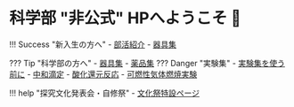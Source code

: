 # 科学部 "非公式" HPへようこそ 👋




!!! Success "新入生の方へ"
    - [部活紹介](/club/ "部活紹介")
    - [器具集](/equip/ "用具紹介")

??? Tip "科学部の方へ"
    - [器具集](/equip/ "器具一覧")
    - [薬品集](/chemi/ "薬品一覧")
    ??? Danger "実験集"
        - [実験集を使う前に](/lab/ "使用上の注意事項")
        - [中和滴定](/lab/neut/ "高校範囲だよ～w")
        - [酸化還元反応](/lab/redox/ "色が変わるやつ")
        - [可燃性気体燃焼実験](/lab/hyex/ "水素燃やすだけ")

!!! help "探究文化発表会・自修祭"
    - [文化祭特設ページ](https://jishukan-science-club.github.io/tankyu/ "探究文化発表会・自修祭")
